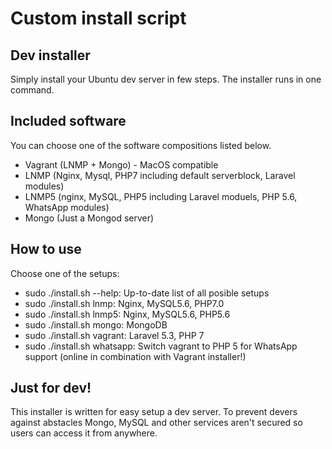 # Custom install script

## Dev installer
Simply install your Ubuntu dev server in few steps. The installer runs in one command.

## Included software
You can choose one of the software compositions listed below.

- Vagrant (LNMP + Mongo) - MacOS compatible
- LNMP (Nginx, Mysql, PHP7 including default serverblock, Laravel modules)
- LNMP5 (nginx, MySQL, PHP5 including Laravel moduels, PHP 5.6, WhatsApp modules)
- Mongo (Just a Mongod server)

## How to use
Choose one of the setups:
- sudo ./install.sh --help:   Up-to-date list of all posible  setups
- sudo ./install.sh lnmp:     Nginx, MySQL5.6, PHP7.0
- sudo ./install.sh lnmp5:    Nginx, MySQL5.6, PHP5.6
- sudo ./install.sh mongo:    MongoDB
- sudo ./install.sh vagrant:  Laravel 5.3, PHP 7
- sudo ./install.sh whatsapp: Switch vagrant to PHP 5 for WhatsApp support (online in combination with Vagrant installer!)

## Just for dev!
This installer is written for easy setup a dev server. To prevent devers against abstacles Mongo, MySQL and other services aren't secured so users can access it from anywhere.
